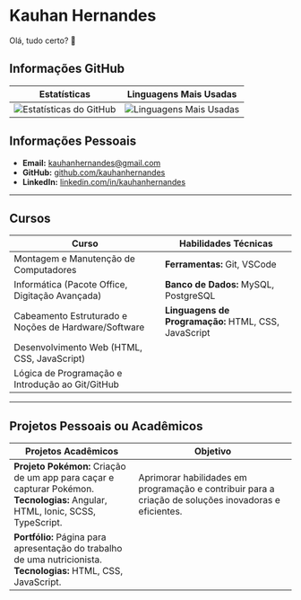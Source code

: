 # Kauhan Hernandes

Olá, tudo certo? 👋

## Informações GitHub

| Estatísticas       | Linguagens Mais Usadas   |
|--------------------|--------------------------|
| ![Estatísticas do GitHub](https://github-readme-stats.vercel.app/api?username=kauhanhernandes&show_icons=true&theme=radical) | ![Linguagens Mais Usadas](https://github-readme-stats.vercel.app/api/top-langs/?username=kauhanhernandes&layout=compact&theme=radical) |

## Informações Pessoais

- **Email:** [kauhanhernandes@gmail.com](mailto:kauhanhernandes@gmail.com)
- **GitHub:** [github.com/kauhanhernandes](https://github.com/kauhanhernandes)
- **LinkedIn:** [linkedin.com/in/kauhanhernandes](https://www.linkedin.com/in/kauhanhernandes/)
  
---

## Cursos

| Curso                                        | Habilidades Técnicas                          |
|----------------------------------------------|-----------------------------------------------|
| Montagem e Manutenção de Computadores        | **Ferramentas:** Git, VSCode                  |
| Informática (Pacote Office, Digitação Avançada) | **Banco de Dados:** MySQL, PostgreSQL       |
| Cabeamento Estruturado e Noções de Hardware/Software | **Linguagens de Programação:** HTML, CSS, JavaScript |
| Desenvolvimento Web (HTML, CSS, JavaScript) |                                               |
| Lógica de Programação e Introdução ao Git/GitHub |                                         |

---

## Projetos Pessoais ou Acadêmicos

| Projetos Acadêmicos                          | Objetivo                                       |
|----------------------------------------------|-----------------------------------------------|
| **Projeto Pokémon:** Criação de um app para caçar e capturar Pokémon.<br>**Tecnologias:** Angular, HTML, Ionic, SCSS, TypeScript. | Aprimorar habilidades em programação e contribuir para a criação de soluções inovadoras e eficientes. |
| **Portfólio:** Página para apresentação do trabalho de uma nutricionista.<br>**Tecnologias:** HTML, CSS, JavaScript. |                                               |

